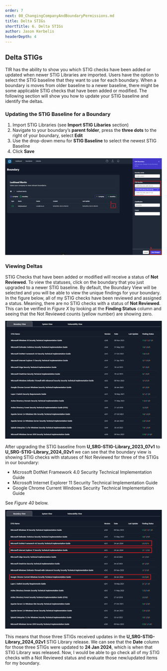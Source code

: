 ```yaml
---
order: 7
next: 08_ChangingCompanyAndBoundaryPermissions.md
title: Delta STIGs
shortTitle: 6. Delta STIGs
author: Jason Kerbelis
headerDepth: 4
---
```


## Delta STIGs

TIR has the ability to show you which STIG checks have been added or updated when newer STIG Libraries are imported. Users have the option to select the STIG baseline that they want to use for each boundary. When a boundary is moves from older baseline to a newer baseline, there might be some applicable STIG checks that have been added or modified. The following section will show you how to update your STIG baseline and identify the deltas.

### Updating the STIG Baseline for a Boundary

1. Import STIG Libraries (see **Import STIG Libaries** section)
2. Navigate to your boundary’s **parent folder**, press the **three dots** to the right of your boundary, select **Edit**
3. Use the drop-down menu for **STIG Baseline** to select the newest STIG Baseline
4. Click **Save**

![Figure 38: Updating STIG Baseline](../../assets/user-guide/Boundaries_STIGBaseline.png "Figure 38: Updating STIG Baseline")

### Viewing Deltas

STIG Checks that have been added or modified will receive a status of **Not Reviewed**. To view the statuses, click on the boundary that you just upgraded to a newer STIG baseline. By default, the Boundary View will be selected and you will be able to view the unique findings for your boundary. In the figure below, all of my STIG checks have been reviewed and assigned a status. Meaning, there are no STIG checks with a status of **Not Reviewed**. This can be verified in *Figure X* by looking at the **Finding Status** column and seeing that the Not Reviewed counts (yellow number) are showing zero.

![Figure 39: Statuses before STIG Baseline Upgrade](../../assets/user-guide/DeltaSTIGs-Pre.png "Figure 39: Statuses before STIG Baseline Upgrade")

After upgrading the STIG baseline from **U_SRG-STIG-Library_2023_07v1** to **U_SRG-STIG-Library_2024_02v1** we can see that the boundary view is showing STIG checks with statuses of Not Reviewed for three of the STIGs in our boundary:

- Microsoft DotNet Framework 4.0 Security Technical Implementation Guide
- Microsoft Internet Explorer 11 Security Technical Implementation Guide
- Google Chrome Current Windows Security Technical Implementation Guide

See *Figure 40* below.

![Figure 40: Statuses after STIG Baseline Upgrade](../../assets/user-guide/DeltaSTIGs-Post.png "Figure 40: Statuses after STIG Baseline Upgrade")

This means that those three STIGs received updates in the **U_SRG-STIG-Library_2024_02v1** STIG Library release. We can see that the **Date** column for those three STIGs were updated to **24 Jan 2024**, which is when that STIG Library was released. Now, I would be able to go check all of my STIG checks with a Not Reviewed status and evaluate those new/updated items for my boundary.
